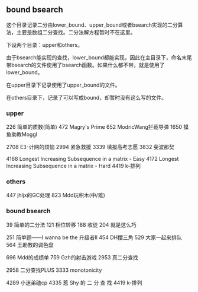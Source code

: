 ## bound bsearch

这个目录记录二分由lower_bound、upper_bound或者bsearch实现的二分算法，主要是数组二分查找。二分法解方程暂时不在这里。

下设两个目录：upper和others。

由于bsearch能实现的查找，lower_bound都能实现，因此在主目录下，命名末尾带bsearch的文件使用了bsearch函数。如果什么都不带，就是使用了lower_bound。

在upper目录下记录使用了upper_bound的文件。

在others目录下，记录了可以写成bound，却暂时没有这么写的文件。

### upper

226 简单的质数(简单) 472 Magry's Prime 652 ModricWang拦截导弹 1650 摸鱼助教MoggⅠ

2708 E3-计网的烦恼 2994 紧急救援 3339 填报高考志愿 3832 斐波那契

4168 Longest Increasing Subsequence in a matrix - Easy 4172 Longest Increasing Subsequence in a matrix - Hard 4419 k-排列

### others

447 jhljx的GC处理 823 Mdd玩积木(中/难)

### bound bsearch

39 简单的二分法 121 相位转移 188 收徒 204 就是这么巧

251 简单题——I wanna be the 升级者Ⅱ 454 DH摆三角 529 大家一起来排队 564 王助教的调色盘

696 Mdd的成绩单 759 Gzh的射击游戏 2953 真二分查找

2958 二分查找PLUS 3333 monotonicity

4289 小迷弟磕cp 4335 惹 Shy 的 二 分 查 找 4419 k-排列
